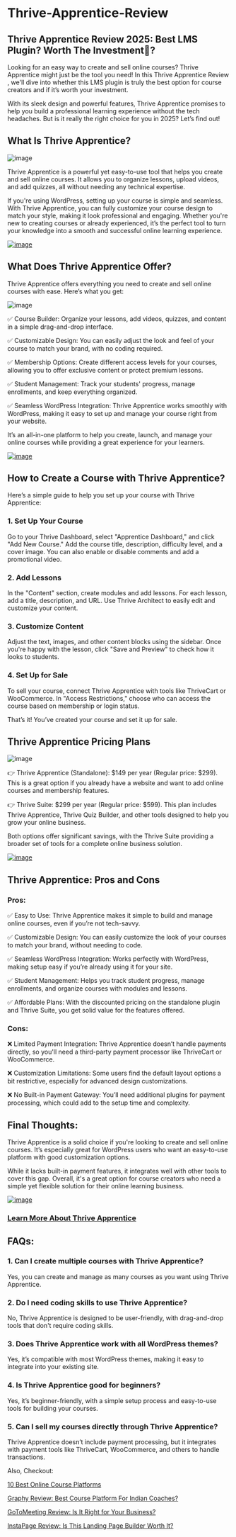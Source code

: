 # Thrive-Apprentice-Review
## Thrive Apprentice Review 2025: Best LMS Plugin? Worth The Investment🤔?

Looking for an easy way to create and sell online courses? Thrive Apprentice might just be the tool you need! In this Thrive Apprentice Review , we'll dive into whether this LMS plugin is truly the best option for course creators and if it’s worth your investment. 

With its sleek design and powerful features, Thrive Apprentice promises to help you build a professional learning experience without the tech headaches. But is it really the right choice for you in 2025? Let’s find out!

## What Is Thrive Apprentice?

![image](https://github.com/user-attachments/assets/c411eba8-9a88-4734-8767-51093b538cad)

Thrive Apprentice is a powerful yet easy-to-use tool that helps you create and sell online courses. It allows you to organize lessons, upload videos, and add quizzes, all without needing any technical expertise. 

If you're using WordPress, setting up your course is simple and seamless. With Thrive Apprentice, you can fully customize your course design to match your style, making it look professional and engaging. Whether you're new to creating courses or already experienced, it’s the perfect tool to turn your knowledge into a smooth and successful online learning experience.

[![image](https://github.com/user-attachments/assets/52fbd873-bc90-4f9d-a662-f0b47fc0a08f)](https://bytegain.com/Recommended/bythriveapprentice/)

## What Does Thrive Apprentice Offer?

Thrive Apprentice offers everything you need to create and sell online courses with ease. Here’s what you get:

![image](https://github.com/user-attachments/assets/05886ccf-f36f-4a9f-9fa5-5d0c04695297)


✅ Course Builder: Organize your lessons, add videos, quizzes, and content in a simple drag-and-drop interface.

✅ Customizable Design: You can easily adjust the look and feel of your course to match your brand, with no coding required.

✅ Membership Options: Create different access levels for your courses, allowing you to offer exclusive content or protect premium lessons.

✅ Student Management: Track your students' progress, manage enrollments, and keep everything organized.

✅ Seamless WordPress Integration: Thrive Apprentice works smoothly with WordPress, making it easy to set up and manage your course right from your website.

It’s an all-in-one platform to help you create, launch, and manage your online courses while providing a great experience for your learners.

[![image](https://github.com/user-attachments/assets/52fbd873-bc90-4f9d-a662-f0b47fc0a08f)](https://bytegain.com/Recommended/bythriveapprentice/)

## How to Create a Course with Thrive Apprentice?

Here’s a simple guide to help you set up your course with Thrive Apprentice:

### 1. Set Up Your Course
Go to your Thrive Dashboard, select "Apprentice Dashboard," and click "Add New Course." Add the course title, description, difficulty level, and a cover image. You can also enable or disable comments and add a promotional video.

### 2. Add Lessons
In the "Content" section, create modules and add lessons. For each lesson, add a title, description, and URL. Use Thrive Architect to easily edit and customize your content.

### 3. Customize Content
Adjust the text, images, and other content blocks using the sidebar. Once you're happy with the lesson, click "Save and Preview" to check how it looks to students.

### 4. Set Up for Sale
To sell your course, connect Thrive Apprentice with tools like ThriveCart or WooCommerce. In "Access Restrictions," choose who can access the course based on membership or login status.

That’s it! You’ve created your course and set it up for sale.

## Thrive Apprentice Pricing Plans

![image](https://github.com/user-attachments/assets/9344b299-8d1d-439c-9a88-b4eae70a6326)


👉 Thrive Apprentice (Standalone): $149 per year (Regular price: $299). This is a great option if you already have a website and want to add online courses and membership features.

👉 Thrive Suite: $299 per year (Regular price: $599). This plan includes Thrive Apprentice, Thrive Quiz Builder, and other tools designed to help you grow your online business.

Both options offer significant savings, with the Thrive Suite providing a broader set of tools for a complete online business solution.

[![image](https://github.com/user-attachments/assets/52fbd873-bc90-4f9d-a662-f0b47fc0a08f)](https://bytegain.com/Recommended/bythriveapprentice/)

## Thrive Apprentice: Pros and Cons

### Pros:

✅ Easy to Use: Thrive Apprentice makes it simple to build and manage online courses, even if you’re not tech-savvy.

✅ Customizable Design: You can easily customize the look of your courses to match your brand, without needing to code.

✅ Seamless WordPress Integration: Works perfectly with WordPress, making setup easy if you’re already using it for your site.

✅ Student Management: Helps you track student progress, manage enrollments, and organize courses with modules and lessons.

✅ Affordable Plans: With the discounted pricing on the standalone plugin and Thrive Suite, you get solid value for the features offered.

### Cons:

❌ Limited Payment Integration: Thrive Apprentice doesn’t handle payments directly, so you'll need a third-party payment processor like ThriveCart or WooCommerce.

❌ Customization Limitations: Some users find the default layout options a bit restrictive, especially for advanced design customizations.

❌ No Built-in Payment Gateway: You’ll need additional plugins for payment processing, which could add to the setup time and complexity.

## Final Thoughts:

Thrive Apprentice is a solid choice if you're looking to create and sell online courses. It’s especially great for WordPress users who want an easy-to-use platform with good customization options. 

While it lacks built-in payment features, it integrates well with other tools to cover this gap. Overall, it's a great option for course creators who need a simple yet flexible solution for their online learning business.

[![image](https://github.com/user-attachments/assets/52fbd873-bc90-4f9d-a662-f0b47fc0a08f)](https://bytegain.com/Recommended/bythriveapprentice/)

### [Learn More About Thrive Apprentice ](https://www.affiliatebooster.com/thrive-apprentice-review/)

## FAQs:

### 1. Can I create multiple courses with Thrive Apprentice?
Yes, you can create and manage as many courses as you want using Thrive Apprentice.

### 2. Do I need coding skills to use Thrive Apprentice?
No, Thrive Apprentice is designed to be user-friendly, with drag-and-drop tools that don't require coding skills.

### 3. Does Thrive Apprentice work with all WordPress themes?
Yes, it’s compatible with most WordPress themes, making it easy to integrate into your existing site.

### 4. Is Thrive Apprentice good for beginners?
Yes, it’s beginner-friendly, with a simple setup process and easy-to-use tools for building your courses.

### 5. Can I sell my courses directly through Thrive Apprentice?
Thrive Apprentice doesn’t include payment processing, but it integrates with payment tools like ThriveCart, WooCommerce, and others to handle transactions.

Also, Checkout:

[10 Best Online Course Platforms](https://www.affiliatebooster.com/best-online-course-platforms/)

[Graphy Review: Best Course Platform For Indian Coaches?](https://www.affiliatebooster.com/graphy-review/)

[GoToMeeting Review: Is It Right for Your Business?](https://www.affiliatebooster.com/gotomeeting-review/)

[InstaPage Review: Is This Landing Page Builder Worth It?](https://www.affiliatebooster.com/instapage-review/)

